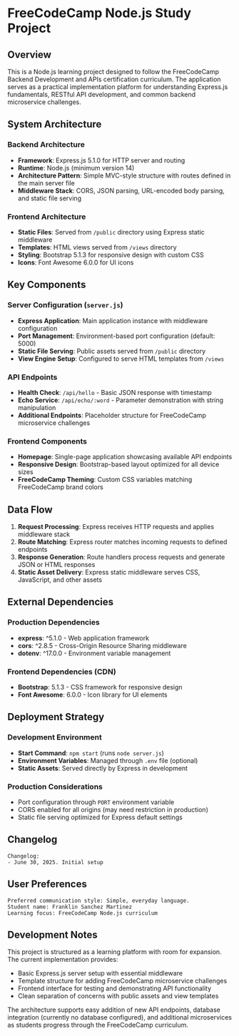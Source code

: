 # FreeCodeCamp Node.js Study Project

## Overview

This is a Node.js learning project designed to follow the FreeCodeCamp Backend Development and APIs certification curriculum. The application serves as a practical implementation platform for understanding Express.js fundamentals, RESTful API development, and common backend microservice challenges.

## System Architecture

### Backend Architecture
- **Framework**: Express.js 5.1.0 for HTTP server and routing
- **Runtime**: Node.js (minimum version 14)
- **Architecture Pattern**: Simple MVC-style structure with routes defined in the main server file
- **Middleware Stack**: CORS, JSON parsing, URL-encoded body parsing, and static file serving

### Frontend Architecture
- **Static Files**: Served from `/public` directory using Express static middleware
- **Templates**: HTML views served from `/views` directory
- **Styling**: Bootstrap 5.1.3 for responsive design with custom CSS
- **Icons**: Font Awesome 6.0.0 for UI icons

## Key Components

### Server Configuration (`server.js`)
- **Express Application**: Main application instance with middleware configuration
- **Port Management**: Environment-based port configuration (default: 5000)
- **Static File Serving**: Public assets served from `/public` directory
- **View Engine Setup**: Configured to serve HTML templates from `/views`

### API Endpoints
- **Health Check**: `/api/hello` - Basic JSON response with timestamp
- **Echo Service**: `/api/echo/:word` - Parameter demonstration with string manipulation
- **Additional Endpoints**: Placeholder structure for FreeCodeCamp microservice challenges

### Frontend Components
- **Homepage**: Single-page application showcasing available API endpoints
- **Responsive Design**: Bootstrap-based layout optimized for all device sizes
- **FreeCodeCamp Theming**: Custom CSS variables matching FreeCodeCamp brand colors

## Data Flow

1. **Request Processing**: Express receives HTTP requests and applies middleware stack
2. **Route Matching**: Express router matches incoming requests to defined endpoints
3. **Response Generation**: Route handlers process requests and generate JSON or HTML responses
4. **Static Asset Delivery**: Express static middleware serves CSS, JavaScript, and other assets

## External Dependencies

### Production Dependencies
- **express**: ^5.1.0 - Web application framework
- **cors**: ^2.8.5 - Cross-Origin Resource Sharing middleware
- **dotenv**: ^17.0.0 - Environment variable management

### Frontend Dependencies (CDN)
- **Bootstrap**: 5.1.3 - CSS framework for responsive design
- **Font Awesome**: 6.0.0 - Icon library for UI elements

## Deployment Strategy

### Development Environment
- **Start Command**: `npm start` (runs `node server.js`)
- **Environment Variables**: Managed through `.env` file (optional)
- **Static Assets**: Served directly by Express in development

### Production Considerations
- Port configuration through `PORT` environment variable
- CORS enabled for all origins (may need restriction in production)
- Static file serving optimized for Express default settings

## Changelog

```
Changelog:
- June 30, 2025. Initial setup
```

## User Preferences

```
Preferred communication style: Simple, everyday language.
Student name: Franklin Sanchez Martinez
Learning focus: FreeCodeCamp Node.js curriculum
```

## Development Notes

This project is structured as a learning platform with room for expansion. The current implementation provides:

- Basic Express.js server setup with essential middleware
- Template structure for adding FreeCodeCamp microservice challenges
- Frontend interface for testing and demonstrating API functionality
- Clean separation of concerns with public assets and view templates

The architecture supports easy addition of new API endpoints, database integration (currently no database configured), and additional microservices as students progress through the FreeCodeCamp curriculum.